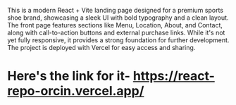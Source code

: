 This is a modern React + Vite landing page designed for a premium sports shoe brand, showcasing a sleek UI with bold typography and a clean layout. The front page features sections like Menu, Location, About, and Contact, along with call-to-action buttons and external purchase links. While it's not yet fully responsive, it provides a strong foundation for further development. The project is deployed with Vercel for easy access and sharing.
# Here's the link for it- https://react-repo-orcin.vercel.app/
